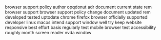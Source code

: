 browser support policy author opqdonut adr document current state rem browser support browser support policy change document updated rem developed tested uptodate chrome firefox browser officially supported developer linux macos intend support window well try keep website responsive best effort basis regularly test mobile browser test accessibility roughly month screen reader nvda window
